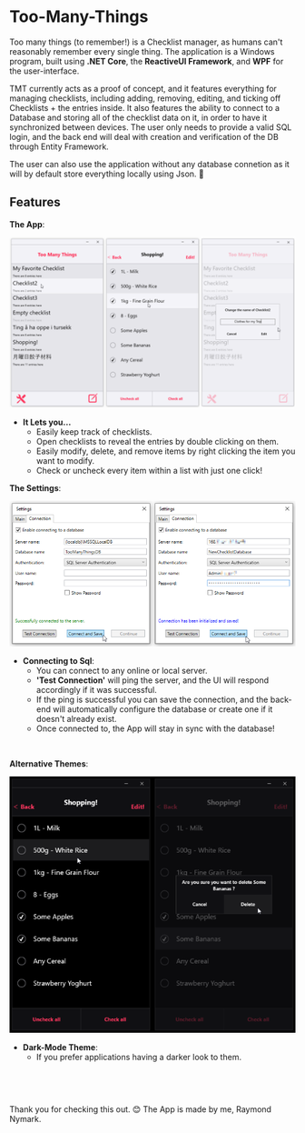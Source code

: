 # Too-Many-Things
 Too many things (to remember!) is a Checklist manager, as humans can't reasonably remember every single thing.
 The application is a Windows program, built using **.NET Core**, the **ReactiveUI Framework**, and **WPF** for the user-interface.
 
TMT currently acts as a proof of concept, and it features everything for managing checklists, including adding, removing, editing, and ticking off Checklists + the entries inside. It also features the ability to connect to a Database and storing all of the checklist data on it, in order to have it synchronized between devices. The user only needs to provide a valid SQL login, and the back end will deal with creation and verification of the DB through Entity Framework.

The user can also use the application without any database connetion as it will by default store everything locally using Json. 🙂
 
## Features
**The App**:

![5](https://github.com/RaymondNymark/Too-Many-Things/blob/main/raw-assets/readme/Screenshot5.png "The App")
- **It Lets you...**
  - Easily keep track of checklists.
  - Open checklists to reveal the entries by double clicking on them.
  - Easily modify, delete, and remove items by right clicking the item you want to modify.
  - Check or uncheck every item within a list with just one click!

**The Settings**:

![3](https://github.com/RaymondNymark/Too-Many-Things/blob/main/raw-assets/readme/Screenshot3.png "The Settings Window")

- **Connecting to Sql**:
  - You can connect to any online or local server.
  - **'Test Connection'** will ping the server, and the UI will respond accordingly if it was successful.
  - If the ping is successful you can save the connection, and the back-end will automatically configure the database or create one if it doesn't already exist.
  - Once connected to, the App will stay in sync with the database!
  
       
       
**Alternative Themes**:

![6](https://github.com/RaymondNymark/Too-Many-Things/blob/main/raw-assets/readme/Screenshot6.png "Alternative Theme")

- **Dark-Mode Theme**:
  - If you prefer applications having a darker look to them.


      
      
             
             
Thank you for checking this out. 😊 The App is made by me, Raymond Nymark.
